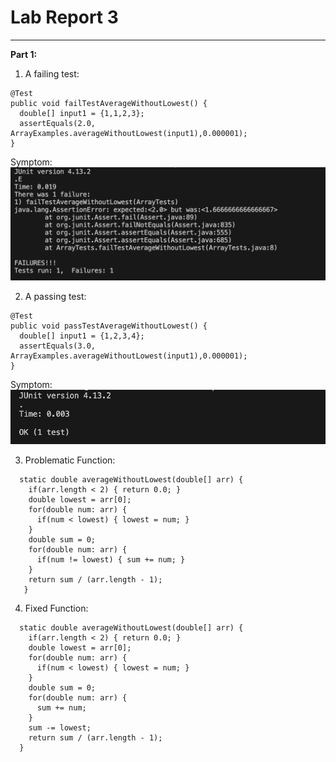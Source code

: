 # Lab Report 3

---
**Part 1:**

1. A failing test:
  ~~~
  @Test
  public void failTestAverageWithoutLowest() {
    double[] input1 = {1,1,2,3};
    assertEquals(2.0, ArrayExamples.averageWithoutLowest(input1),0.000001);
  }
  ~~~
  Symptom:
![Image](FailurSymptom.png)

2. A passing test:
  ~~~
  @Test
  public void passTestAverageWithoutLowest() {
    double[] input1 = {1,2,3,4};
    assertEquals(3.0, ArrayExamples.averageWithoutLowest(input1),0.000001);
  }
  ~~~
  Symptom:
  ![Image](PassSymptom.png)

3. Problematic Function:
  ~~~
    static double averageWithoutLowest(double[] arr) {
      if(arr.length < 2) { return 0.0; }
      double lowest = arr[0];
      for(double num: arr) {
        if(num < lowest) { lowest = num; }
      }
      double sum = 0;
      for(double num: arr) {
        if(num != lowest) { sum += num; }
      }
      return sum / (arr.length - 1);
     }
  ~~~
4. Fixed Function:
  ~~~
    static double averageWithoutLowest(double[] arr) {
      if(arr.length < 2) { return 0.0; }
      double lowest = arr[0];
      for(double num: arr) {
        if(num < lowest) { lowest = num; }
      }
      double sum = 0;
      for(double num: arr) {
        sum += num; 
      }
      sum -= lowest;
      return sum / (arr.length - 1);
    }
  ~~~

